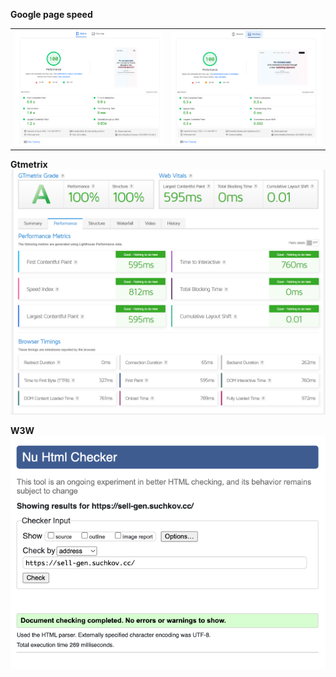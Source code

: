 
**Google page speed**
<table>
   <tr>
      <td>
         <img src="./src/img/md/pagespeed_mob.png" alt="Картинка мобильного" title="Картинка">
      </td>
      <td>
         <img src="./src/img/md/pagespeed_des.png" alt="Картинка компьютера" title="Картинка">
      </td>
   </tr>
</table>

**Gtmetrix**
 <img src="./src/img/md/GTmetrix.png" alt="Картинка">

 **W3W**
 <img src="./src/img/md/w3w.png" alt="Картинка">
